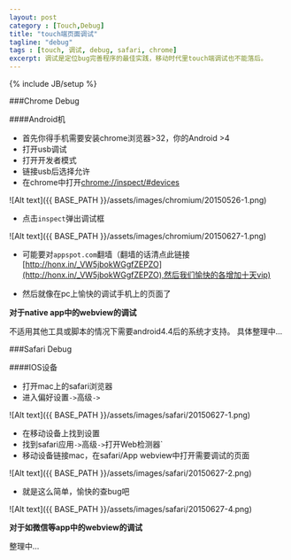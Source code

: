 ```yaml
---
layout: post
category : [Touch,Debug]
title: "touch端页面调试"
tagline: "debug"
tags : [touch, 调试, debug, safari, chrome]
excerpt: 调试是定位bug完善程序的最佳实践，移动时代里touch端调试也不能落后。
---
```

{% include JB/setup %}



###<a id="chrome_debug"></a>Chrome Debug

####Android机

- 首先你得手机需要安装chrome浏览器>32，你的Android >4
- 打开usb调试
- 打开开发者模式
- 链接usb后选择允许
- 在chrome中打开[chrome://inspect/#devices](chrome://inspect/#devices)

![Alt text]({{ BASE_PATH }}/assets/images/chromium/20150526-1.png)

- 点击`inspect`弹出调试框

![Alt text]({{ BASE_PATH }}/assets/images/chromium/20150627-1.png)

- 可能要对`appspot.com`翻墙（翻墙的话清点此链接[http://honx.in/_VW5jbokWGgfZEPZO](http://honx.in/_VW5jbokWGgfZEPZO),然后我们愉快的各增加十天vip)

- 然后就像在pc上愉快的调试手机上的页面了

**对于native app中的webview的调试**

不适用其他工具或脚本的情况下需要android4.4后的系统才支持。
具体整理中...


###<a id="safari_debug"></a>Safari Debug


####IOS设备

- 打开mac上的safari浏览器
- 进入偏好设置`->`高级`->`

![Alt text]({{ BASE_PATH }}/assets/images/safari/20150627-1.png)

- 在移动设备上找到设置
- 找到safari应用`->`高级`->`打开Web检测器`
- 移动设备链接mac，在safari/App webview中打开需要调试的页面

![Alt text]({{ BASE_PATH }}/assets/images/safari/20150627-2.png)

- 就是这么简单，愉快的查bug吧

![Alt text]({{ BASE_PATH }}/assets/images/safari/20150627-4.png)

**对于如微信等app中的webview的调试**

整理中...
